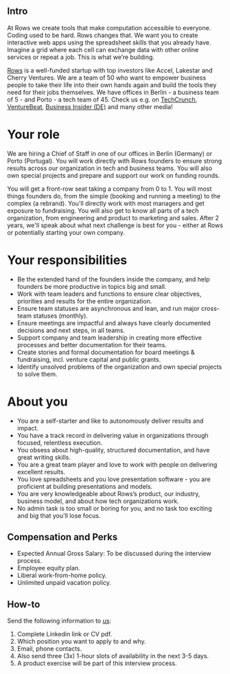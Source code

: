 ## Intro
At Rows we create tools that make computation accessible to everyone.
Coding used to be hard. Rows changes that. We want you to create interactive web apps using the spreadsheet skills that you already have. Imagine a grid where each cell can exchange data with other online services or repeat a job. This is what we’re building.

[Rows](https://rows.com/) is a well-funded startup with top investors like Accel, Lakestar and Cherry Ventures. We are a team of 50 who want to empower business people to take their life into their own hands again and build the tools they need for their jobs themselves. We have offices in Berlin - a business team of 5 - and Porto - a tech team of 45. Check us e.g. on [TechCrunch](https://tcrn.ch/3dEhNKD), [VentureBeat](https://venturebeat.com/2021/02/23/rows-raises-16-million-and-launches-next-gen-spreadsheets-with-built-in-data-integrations/), [Business Insider (DE)](https://www.businessinsider.de/gruenderszene/rows-excel-konkurrent-finanzierung/) and many other media!

# Your role

We are hiring a Chief of Staff in one of our offices in Berlin (Germany) or Porto (Portugal). You will work directly with Rows founders to ensure strong results across our organization in tech and business teams. You will also own special projects and prepare and support our work on funding rounds.

You will get a front-row seat taking a company from 0 to 1. You will most things founders do, from the simple (booking and running a meeting) to the complex (a rebrand). You'll directly work with most managers and get exposure to fundraising. You will also get to know all parts of a tech organization, from engineering and product to marketing and sales. After 2 years, we'll speak about what next challenge is best for you - either at Rows or potentially starting your own company.

# Your responsibilities

* Be the extended hand of the founders inside the company, and help founders be more productive in topics big and small.
* Work with team leaders and functions to ensure clear objectives, priorities and results for the entire organization.
* Ensure team statuses are asynchronous and lean, and run major cross-team statuses (monthly).
* Ensure meetings are impactful and always have clearly documented decisions and next steps, in all teams.
* Support company and team leadership in creating more effective processes and better documentation for their teams.
* Create stories and formal documentation for board meetings & fundraising, incl. venture capital and public grants.
* Identify unsolved problems of the organization and own special projects to solve them.

# About you
 
* You are a self-starter and like to autonomously deliver results and impact.
* You have a track record in delivering value in organizations through focused, relentless execution.
* You obsess about high-quality, structured documentation, and have great writing skills.
* You are a great team player and love to work with people on delivering excellent results.
* You love spreadsheets and you love presentation software - you are proficient at building presentations and models.
* You are very knowledgeable about Rows’s product, our industry, business model, and about how tech organizations work.
* No admin task is too small or boring for you, and no task too exciting and big that you'll lose focus. 

## Compensation and Perks
- Expected Annual Gross Salary: To be discussed during the interview process.
- Employee equity plan.
- Liberal work-from-home policy.
- Unlimited unpaid vacation policy.

## How-to
Send the following information to [us](mailto:join@rows.com):
1. Complete Linkedin link or CV pdf.
1. Which position you want to apply to and why.
1. Email, phone contacts.
1. Also send three (3x) 1-hour slots of availability in the next 3-5 days.
1. A product exercise will be part of this interview process.
